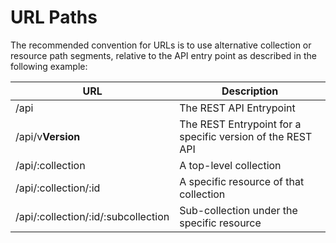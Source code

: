 # URL Paths

The recommended convention for URLs is to use alternative collection or
resource path segments, relative to the API entry point as described in
the following example:

| URL                                 | Description                                                |
| ----------------------------------- | ---------------------------------------------------------- |
| /api                                | The REST API Entrypoint                                    |
| /api/v**Version**                   | The REST Entrypoint for a specific version of the REST API |
| /api/:collection                    | A top-level collection                                     |
| /api/:collection/:id                | A specific resource of that collection                     |
| /api/:collection/:id/:subcollection | Sub-collection under the specific resource                 |
